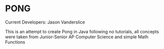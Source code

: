 # PONG
Current Developers:
Jason Vanderslice

This is an attempt to create Pong in Java following no tutorials,
all concepts were taken from Junior-Senior AP Computer Science and simple Math Functions


